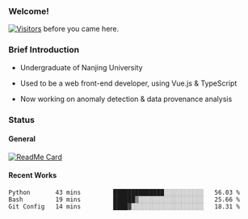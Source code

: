 ### Welcome!

[![Visitors](https://visitor-badge.laobi.icu/badge?page_id=HermitSun.HermitSun)]() before you came here.

### Brief Introduction

- Undergraduate of Nanjing University

- Used to be a web front-end developer, using Vue.js & TypeScript

- Now working on anomaly detection & data provenance analysis

### Status

#### General

[![ReadMe Card](https://github-readme-stats.hermitsun.vercel.app/api?username=HermitSun&count_private=true&show_icons=true)]()

#### Recent Works

<!--START_SECTION:waka-->
```text
Python       43 mins         ██████████████░░░░░░░░░░░   56.03 % 
Bash         19 mins         ██████▒░░░░░░░░░░░░░░░░░░   25.66 % 
Git Config   14 mins         ████▓░░░░░░░░░░░░░░░░░░░░   18.31 % 
```
<!--END_SECTION:waka-->
